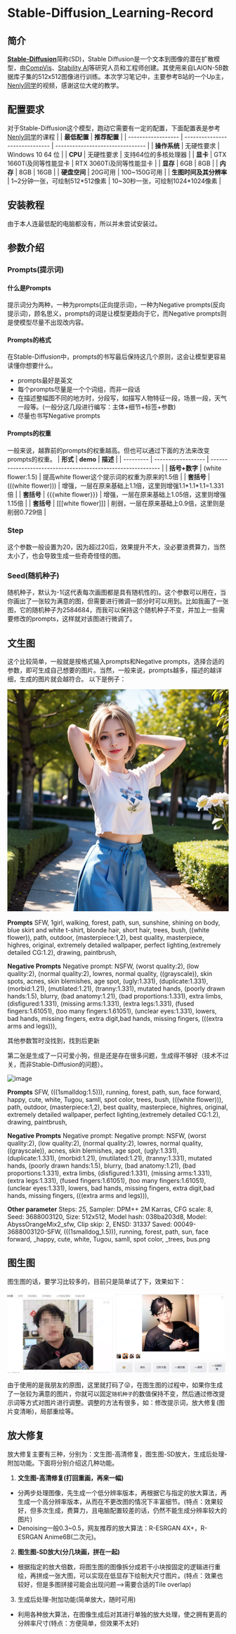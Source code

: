 # Stable-Diffusion_Learning-Record

## 简介
[**Stable-Diffusion**](https://github.com/CompVis/stable-diffusion)简称(SD)，Stable Diffusion是一个文本到图像的潜在扩散模型，由[CompVis](https://github.com/CompVis)、[Stability AI](https://github.com/Stability-AI)等研究人员和工程师创建。其使用来自LAION-5B数据库子集的512x512图像进行训练。本次学习笔记中，主要参考B站的一个Up主，[Nenly同学](https://space.bilibili.com/1814756990)的视频，感谢这位大佬的教学。

## 配置要求
对于Stable-Diffusion这个模型，跑动它需要有一定的配置，下面配置表是参考[Nenly同学](https://space.bilibili.com/1814756990)的课程
|                    | **最低配置**               | **推荐配置**                     |
| ------------------ | ------------------------------ | -------------------------------- |
| **操作系统**       | 无硬性要求                | Windows 10 64 位                |
| **CPU**                | 无硬性要求                | 支持64位的多核处理器    |
| **显卡**             | GTX 1660Ti及同等性能显卡 | RTX 3060Ti及同等性能显卡  |
| **显存**             | 6GB                            | 8GB                              |
| **内存**             | 8GB                            | 16GB                             |
| **硬盘空间**       | 20G可用                      | 100~150G可用                   |
| **生图时间及其分辨率** | 1~2分钟一张，可绘制512\*512像素 | 10~30秒一张，可绘制1024\*1024像素 |

## 安装教程
由于本人连最低配的电脑都没有，所以并未尝试安装过。

## 参数介绍

### Prompts(提示词)

#### 什么是Prompts
提示词分为两种，一种为prompts(正向提示词)，一种为Negative prompts(反向提示词)，顾名思义，prompts的词是让模型更趋向于它，而Negative prompts则是使模型尽量不出现改内容。

#### Prompts的格式
在Stable-Diffusion中，prompts的书写最后保持这几个原则，这会让模型更容易读懂你想要什么。
- prompts最好是英文
- 每个prompts尽量是一个个词组，而非一段话
- 在描述整幅图不同的地方时，分段写，如描写人物特征一段，场景一段，天气一段等。(一般分这几段进行编写：主体+细节+标签+参数)
- 尽量也书写Negative prompts

#### Prompts的权重
一般来说，越靠前的prompts的权重越高。但也可以通过下面的方法来改变prompts的权重。
| **形式**    | **demo**               | **描述**                                                      |
| --------- | ------------------ | ------------------------------------------------------------ |
| **括号+数字** | (white flower:1.5) | 提高white flower这个提示词的权重为原来的1.5倍 |
| **套括号** | (((white flower))) | 增强，一层在原来基础上1.1倍，这里则增强1.1\*1.1\*1.1=1.331倍 |
| **套括号** | {{{white flower}}} | 增强，一层在原来基础上1.05倍，这里则增强1.15倍 |
| **套括号** | \[\[\[white flower\]\]\] | 削弱，一层在原来基础上0.9倍，这里则是削弱0.729倍 |

### Step
这个参数一般设置为20，因为超过20后，效果提升不大，没必要浪费算力，当然太小了，也会导致生成一些奇奇怪怪的图。

### Seed(随机种子)
随机种子，默认为-1(这代表每次画图都是具有随机性的)。这个参数可以用在，当你画出了一张较为满意的图，但需要进行微调一部分时可以用到。比如我画了一张图，它的随机种子为2584684，而我可以保持这个随机种子不变，并加上一些需要修改的prompts，这样就对该图进行微调了。

## 文生图
这个比较简单，一般就是按格式输入prompts和Negative prompts，选择合适的参数，即可生成自己想要的图片。当然，一般来说，prompts越多，描述的越详细，生成的图片就会越符合。
以下是例子：

![image](https://github.com/LuJH12/Stable-Diffusion_Learning-Record/blob/main/Picture/00044-1503880058-SFW%2C%201girl%2C%20walking%2C%20forest%2C%20path%2C%20sun%2C%20sunshine%2C%20shining%20on%20body%2C%201dog%2C_blue%20skirt%20and%20white%20t-shirt%2C%20blonde%20hair%2C%20short%20hair%2C.png)

**Prompts**
SFW, 1girl, walking, forest, path, sun, sunshine, shining on body,
blue skirt and white t-shirt, blonde hair, short hair,
trees, bush, ((white flower)), path, outdoor,
(masterpiece:1,2), best quality, masterpiece, highres, original, extremely detailed wallpaper, perfect lighting,(extremely detailed CG:1.2), drawing, paintbrush,

**Negative Prompts**
Negative prompt: NSFW, (worst quality:2), (low quality:2), (normal quality:2), lowres, normal quality, ((grayscale)), skin spots, acnes, skin blemishes, age spot, (ugly:1.331), (duplicate:1.331), (morbid:1.21), (mutilated:1.21), (tranny:1.331), mutated hands, (poorly drawn hands:1.5), blurry, (bad anatomy:1.21), (bad proportions:1.331), extra limbs, (disfigured:1.331), (missing arms:1.331), (extra legs:1.331), (fused fingers:1.61051), (too many fingers:1.61051), (unclear eyes:1.331), lowers, bad hands, missing fingers, extra digit,bad hands, missing fingers, (((extra arms and legs))),

其他参数暂时没找到，找到后更新

第二张是生成了一只可爱小狗，但是还是存在很多问题，生成得不够好（技术不过关，而非Stable-Diffusion的问题）。

![image](https://github.com/LuJH12/Stable-Diffusion_Learning-Record/blob/main/Picture/00049-3688003120-SFW%2C%20(((1smalldog_1.5)))%2C%20%20running%2C%20forest%2C%20path%2C%20sun%2C%20face%20forward%2C%20_happy%2C%20cute%2C%20white%2C%20Tugou%2C%20samll%2C%20%20spot%20color%2C%20_trees%2C%20bus.png)

**Prompts**
SFW, (((1smalldog:1.5))), running, forest, path, sun, face forward,
happy, cute, white, Tugou, samll, spot color,
trees, bush, (((white flower))), path, outdoor,
(masterpiece:1,2), best quality, masterpiece, highres, original, extremely detailed wallpaper, perfect lighting,(extremely detailed CG:1.2), drawing, paintbrush,

**Negative Prompts**
Negative prompt: Negative prompt: NSFW, (worst quality:2), (low quality:2), (normal quality:2), lowres, normal quality, ((grayscale)), acnes, skin blemishes, age spot, (ugly:1.331), (duplicate:1.331), (morbid:1.21), (mutilated:1.21), (tranny:1.331), mutated hands, (poorly drawn hands:1.5), blurry, (bad anatomy:1.21), (bad proportions:1.331), extra limbs, (disfigured:1.331), (missing arms:1.331), (extra legs:1.331), (fused fingers:1.61051), (too many fingers:1.61051), (unclear eyes:1.331), lowers, bad hands, missing fingers, extra digit,bad hands, missing fingers, (((extra arms and legs))),

**Other parameter**
Steps: 25, Sampler: DPM++ 2M Karras, CFG scale: 8, Seed: 3688003120, Size: 512x512, Model hash: 038ba203d8, Model: AbyssOrangeMix2_sfw, Clip skip: 2, ENSD: 31337
Saved: 00049-3688003120-SFW, (((1smalldog_1.5))), running, forest, path, sun, face forward, _happy, cute, white, Tugou, samll, spot color, _trees, bus.png

## 图生图
图生图的话，要学习比较多的，目前只是简单试了下，效果如下：

![image](https://github.com/LuJH12/Stable-Diffusion_Learning-Record/blob/main/Picture/img2img_test.png)

由于使用的是我朋友的原图，这里就打码了:stuck_out_tongue_winking_eye:，在图生图的过程中，如果你生成了一张较为满意的图片，你就可以固定`随机种子`的数值保持不变，然后通过修改提示词等方式对图片进行调整。调整的方法有很多，如：修改提示词，放大修复(图片变清晰)，局部重绘等。

## 放大修复
放大修复主要有三种，分别为：文生图-高清修复，图生图-SD放大，生成后处理-附加功能。下面将分别介绍这几种功能。

1. **文生图-高清修复(打回重画，再来一幅)**
- 分两步处理图像，先生成一个低分辨率版本，再根据它与指定的放大算法，再生成一个高分辨率版本，从而在不更改图的情况下丰富细节。(特点：效果较好，但多次生成，费算力，且电脑配置较差的话，仍然不能生成分辨率较大的图片)
- Denoising一般0.3~0.5，网友推荐的放大算法：R-ESRGAN 4X+，R-ESRGAN Anime6B(二次元)。
2. **图生图-SD放大(分几块画，拼在一起)**
- 根据指定的放大倍数，将图生图的图像拆分成若干小块按固定的逻辑进行重绘，再拼成一张大图，可以实现在低显存下绘制大尺寸图片。(特点：效果也较好，但是多图拼接可能会出现问题-->需要合适的Tile overlap)

3. 生成后处理-附加功能(简单放大，随时可用)
- 利用各种放大算法，在图像生成后对其进行单独的放大处理，使之拥有更高的分辨率尺寸(特点：方便简单，但效果不太好)
